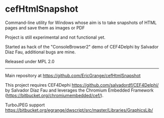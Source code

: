 # cefHtmlSnapshot 

Command-line utility for Windows whose aim is to take snapshots of HTML pages and save them as images or PDF

Project is still experimental and not functional yet.

Started as hack of the "ConsoleBrowser2" demo of CEF4Delphi by Salvador Díaz Fau, additional bugs are mine.

Released under MPL 2.0

---

Main repository at https://github.com/EricGrange/cefHtmlSnapshot

This project requires CEF4Dephi  https://github.com/salvadordf/CEF4Delphi/ by Salvador Díaz Fau
and leverages the Chromium Embedded Framework (https://bitbucket.org/chromiumembedded/cef/).

TurboJPEG support https://bitbucket.org/egrange/dwscript/src/master/Libraries/GraphicsLib/

